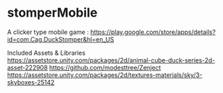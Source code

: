 # stomperMobile

A clicker type mobile game : https://play.google.com/store/apps/details?id=com.Cag.DuckStomper&hl=en_US

Included Assets & Libraries
https://assetstore.unity.com/packages/2d/animal-cube-duck-series-2d-asset-222908
https://github.com/modesttree/Zenject
https://assetstore.unity.com/packages/2d/textures-materials/sky/3-skyboxes-25142
